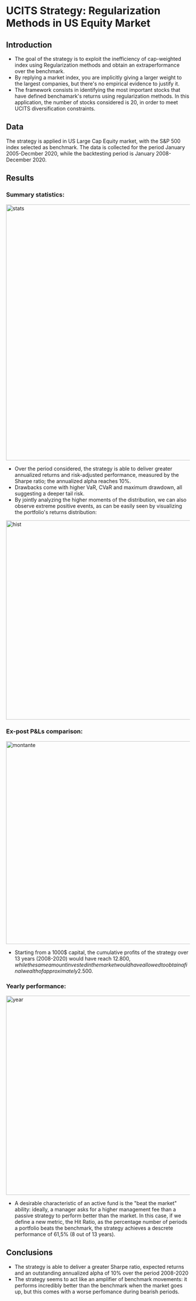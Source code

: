# UCITS Strategy: Regularization Methods in US Equity Market

## Introduction 
* The goal of the strategy is to exploit the inefficiency of cap-weighted index using Regularization methods and obtain an extraperformance over the benchmark. 
* By replying a market index, you are implicitly giving a larger weight to the largest companies, but there's no empirical evidence to justify it. 
* The framework consists in identifying the most important stocks that have defined benchamark's returns using regularization methods. In this application, the number of stocks considered is 20, in order to meet UCITS diversification constraints.

## Data

The strategy is applied in US Large Cap Equity market, with the S&P 500 index selected as benchmark.
The data is collected for the period January 2005-Decmber 2020, while the backtesting period is January 2008-December 2020. 



## Results

### Summary statistics:

<img width="700" alt="stats" src="https://user-images.githubusercontent.com/78954578/130258428-314762dc-f3e7-410b-a72a-f84aa90025b9.png">

* Over the period considered, the strategy is able to deliver greater annualized returns and risk-adjusted performance, measured by the Sharpe ratio; the annualized alpha reaches 10%.
* Drawbacks come with higher VaR, CVaR and maximum drawdown, all suggesting a deeper tail risk.
* By jointly analyzing the higher moments of the distribution, we can also observe extreme positive events, as can be easily seen by visualizing the portfolio's returns distribution:

<img width="545" alt="hist" src="https://user-images.githubusercontent.com/78954578/130271762-ffb773e2-d828-46bd-bcd3-55cc48edcdcf.png">

### Ex-post P&Ls comparison:

<img width="555" alt="montante" src="https://user-images.githubusercontent.com/78954578/130251583-e901ccbc-b72f-4090-8430-0c3e1421b949.png">

* Starting from a 1000$ capital, the cumulative profits of the strategy over 13 years (2008-2020) would have reach 12.800$, while the same amount invested in the market would have allowed to obtain a final wealth of approximately 2.500$.

### Yearly performance:

<img width="545" alt="year" src="https://user-images.githubusercontent.com/78954578/130251990-df796db4-070b-48e3-8298-f83f7ec28dd6.png">

* A desirable characteristic of an active fund is the "beat the market" ability: ideally, a manager asks for a higher management fee than a passive strategy to perform better than the market. In this case, if we define a new metric, the Hit Ratio, as the percentage number of periods a portfolio beats the benchmark, the strategy achieves a descrete performance of 61,5% (8 out of 13 years).


## Conclusions

* The strategy is able to deliver a greater Sharpe ratio, expected returns and an outstanding annualized alpha of 10% over the period 2008-2020
* The strategy seems to act like an amplifier of benchmark movements: it performs incredibly better than the benchmark when the market goes up, but this comes with a worse perfomance during bearish periods.
